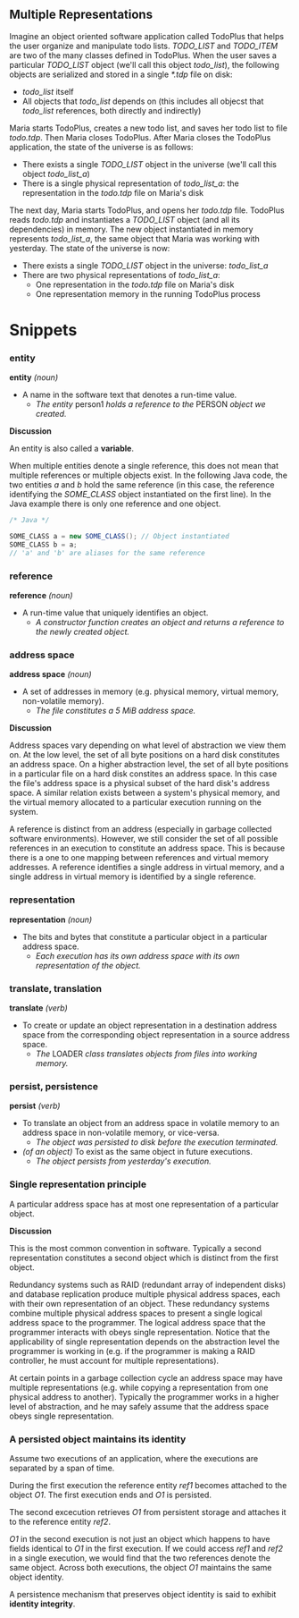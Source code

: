 ## Multiple Representations

Imagine an object oriented software application called TodoPlus that helps the
user organize and manipulate todo lists. *TODO_LIST* and *TODO_ITEM* are two of
the many classes defined in TodoPlus. When the user saves a particular
*TODO_LIST* object (we'll call this object *todo_list*), the following objects
are serialized and stored in a single _\*.tdp_ file on disk:

- *todo_list* itself
- All objects that *todo_list* depends on (this includes all objecst that
  *todo_list* references, both directly and indirectly)

Maria starts TodoPlus, creates a new todo list, and saves her todo list to file
*todo.tdp*. Then Maria closes TodoPlus. After Maria closes the TodoPlus
application, the state of the universe is as follows:

- There exists a single *TODO_LIST* object in the universe (we'll call this
  object *todo_list_a*)
- There is a single physical representation of *todo_list_a*: the representation
  in the *todo.tdp* file on Maria's disk

The next day, Maria starts TodoPlus, and opens her *todo.tdp* file. TodoPlus
reads *todo.tdp* and instantiates a *TODO_LIST* object (and all its
dependencies) in memory. The new object instantiated in memory represents
*todo_list_a*, the same object that Maria was working with yesterday. The state
of the universe is now:

- There exists a single *TODO_LIST* object in the universe: *todo_list_a*
- There are two physical representations of *todo_list_a*:
  - One representation in the *todo.tdp* file on Maria's disk
  - One representation memory in the running TodoPlus process

# Snippets

### entity

**entity** *(noun)*

- A name in the software text that denotes a run-time value.
  - *The entity* person1 *holds a reference to the* PERSON *object we created.*

**Discussion**

An entity is also called a **variable**.

When multiple entities denote a single reference, this does not mean that
multiple references or multiple objects exist. In the following Java code, the
two entities *a* and *b* hold the same reference (in this case, the reference
identifying the *SOME_CLASS* object instantiated on the first line). In the
Java example there is only one reference and one object.

```java
/* Java */

SOME_CLASS a = new SOME_CLASS(); // Object instantiated
SOME_CLASS b = a;
// 'a' and 'b' are aliases for the same reference
```

### reference

**reference** *(noun)*

- A run-time value that uniquely identifies an object.
  - *A constructor function creates an object and returns a reference to the
    newly created object.*

### address space

**address space** *(noun)*

- A set of addresses in memory (e.g. physical memory, virtual memory,
  non-volatile memory).
  - *The file constitutes a 5 MiB address space.*

**Discussion**

Address spaces vary depending on what level of abstraction we view them on. At
the low level, the set of all byte positions on a hard disk constitutes an
address space. On a higher abstraction level, the set of all byte positions in
a particular file on a hard disk constites an address space. In this case the
file's address space is a physical subset of the hard disk's address space. A
similar relation exists between a system's physical memory, and the virtual
memory allocated to a particular execution running on the system.

A reference is distinct from an address (especially in garbage collected
software environments). However, we still consider the set of all possible
references in an execution to constitute an address space. This is because
there is a one to one mapping between references and virtual memory addresses.
A reference identifies a single address in virtual memory, and a single address
in virtual memory is identified by a single reference.

### representation

**representation** *(noun)*

- The bits and bytes that constitute a particular object in a particular
  address space.
  - *Each execution has its own address space with its own representation of
    the object.*

### translate, translation

**translate** *(verb)*

- To create or update an object representation in a destination address space
  from the corresponding object representation in a source address space.
  - *The* LOADER *class translates objects from files into working memory.*

### persist, persistence

**persist** *(verb)*

- To translate an object from an address space in volatile memory to an address
  space in non-volatile memory, or vice-versa.
  - *The object was persisted to disk before the execution terminated.*
- *(of an object)* To exist as the same object in future executions.
  - *The object persists from yesterday's execution.*

### Single representation principle

A particular address space has at most one representation of a particular
object.

**Discussion**

This is the most common convention in software. Typically a second
representation constitutes a second object which is distinct from the first
object.

Redundancy systems such as RAID (redundant array of independent disks) and
database replication produce multiple physical address spaces, each with their
own representation of an object. These redundancy systems combine multiple
physical address spaces to present a single logical address space to the
programmer. The logical address space that the programmer interacts with obeys
single representation. Notice that the applicability of single representation
depends on the abstraction level the programmer is working in (e.g. if the
programmer is making a RAID controller, he must account for multiple
representations).

At certain points in a garbage collection cycle an address space may have
multiple representations (e.g. while copying a representation from one physical
address to another). Typically the programmer works in a higher level of
abstraction, and he may safely assume that the address space obeys single
representation.

### A persisted object maintains its identity

Assume two executions of an application, where the executions are separated by
a span of time.

During the first execution the reference entity *ref1* becomes attached to the
object *O1*. The first execution ends and *O1* is persisted.

The second excecution retrieves *O1* from persistent storage and attaches it to
the reference entity *ref2*.

*O1* in the second execution is not just an object which happens to have fields
identical to *O1* in the first execution. If we could access *ref1* and *ref2*
in a single execution, we would find that the two references denote the same
object. Across both executions, the object *O1* maintains the same object
identity.

A persistence mechanism that preserves object identity is said to exhibit
**identity integrity**.

